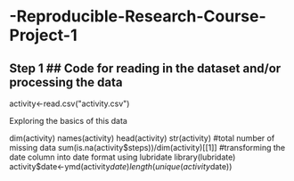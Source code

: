 # -Reproducible-Research-Course-Project-1

## Step 1  ## Code for reading in the dataset and/or processing the data

activity<-read.csv("activity.csv")

Exploring the basics of this data

dim(activity)
names(activity)
head(activity)
str(activity)
#total number of missing data
sum(is.na(activity$steps))/dim(activity)[[1]]
#transforming the date column into date format using lubridate
library(lubridate)
activity$date<-ymd(activity$date)
length(unique(activity$date))
